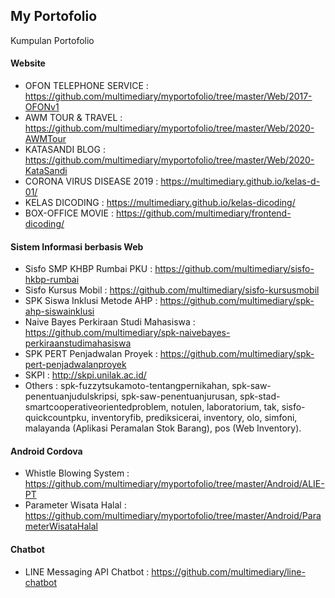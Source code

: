 ## My Portofolio
Kumpulan Portofolio

#### Website
* OFON TELEPHONE SERVICE : https://github.com/multimediary/myportofolio/tree/master/Web/2017-OFONv1
* AWM TOUR & TRAVEL : https://github.com/multimediary/myportofolio/tree/master/Web/2020-AWMTour
* KATASANDI BLOG : https://github.com/multimediary/myportofolio/tree/master/Web/2020-KataSandi
* CORONA VIRUS DISEASE 2019 : https://multimediary.github.io/kelas-d-01/
* KELAS DICODING : https://multimediary.github.io/kelas-dicoding/
* BOX-OFFICE MOVIE : https://github.com/multimediary/frontend-dicoding/

#### Sistem Informasi berbasis Web
* Sisfo SMP KHBP Rumbai PKU : https://github.com/multimediary/sisfo-hkbp-rumbai
* Sisfo Kursus Mobil : https://github.com/multimediary/sisfo-kursusmobil
* SPK Siswa Inklusi Metode AHP : https://github.com/multimediary/spk-ahp-siswainklusi
* Naive Bayes Perkiraan Studi Mahasiswa : https://github.com/multimediary/spk-naivebayes-perkiraanstudimahasiswa
* SPK PERT Penjadwalan Proyek : https://github.com/multimediary/spk-pert-penjadwalanproyek
* SKPI : http://skpi.unilak.ac.id/
* Others :
spk-fuzzytsukamoto-tentangpernikahan, spk-saw-penentuanjudulskripsi, spk-saw-penentuanjurusan, spk-stad-smartcooperativeorientedproblem, notulen, laboratorium, tak, sisfo-quickcountpku, inventoryfib, prediksicerai, inventory, olo, simfoni, malayanda (Aplikasi Peramalan Stok Barang), pos (Web Inventory). 

#### Android Cordova
* Whistle Blowing System : https://github.com/multimediary/myportofolio/tree/master/Android/ALIE-PT
* Parameter Wisata Halal : https://github.com/multimediary/myportofolio/tree/master/Android/ParameterWisataHalal

#### Chatbot
* LINE Messaging API Chatbot : https://github.com/multimediary/line-chatbot